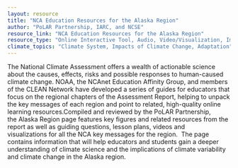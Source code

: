 ```yaml
---
layout: resource
title: "NCA Education Resources for the Alaska Region"
author: "PoLAR Partnership, IARC, and NCSE"
resource_link: "NCA Education Resources for the Alaska Region"
resource_type: "Online Interactive Tool, Audio, Video/Visualization, Images, Curriculum, Website, Data"
climate_topics: "Climate System, Impacts of Climate Change, Adaptation"
---
```


The National Climate Assessment offers a wealth of actionable science about the causes, effects, risks and possible responses to human-caused climate change. NOAA, the NCAnet Education Affinity Group, and members of the CLEAN Network have developed a series of guides for educators that focus on the regional chapters of the Assessment Report, helping to unpack the key messages of each region and point to related, high-quality online learning resources.Compiled and reviewed by the PoLAR Partnership, the Alaska Region page features key figures and related resources from the report as well as guiding questions, lesson plans, videos and visualizations for all the NCA key messages for the region.  The page contains information that will help educators and students gain a deeper understanding of climate science and the implications of climate variability and climate change in the Alaska region.